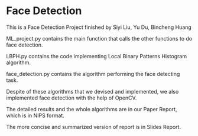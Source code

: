 # Face Detection

This is a Face Detection Project finished by Siyi Liu, Yu Du, Bincheng Huang

ML_project.py contains the main function that calls the other functions to do face detection.

LBPH.py contains the code implementing Local Binary Patterns Histogram algorithm.

face_detection.py contains the algorithm performing the face detecting task. 

Despite of these algorithms that we devised and implemented, we also implemented face detection with the help of OpenCV.

The detailed results and the whole algorithms are in our Paper Report, which is in NIPS format.

The more concise and summarized version of report is in Slides Report. 
